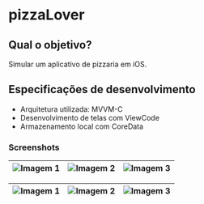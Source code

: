 # pizzaLover

## Qual o objetivo?

Simular um aplicativo de pizzaria em iOS.


## Especificações de desenvolvimento

* Arquitetura utilizada: MVVM-C
* Desenvolvimento de telas com ViewCode
* Armazenamento local com CoreData
 
### Screenshots 

| ![Imagem 1](https://github.com/brunocostac/pizzaLover/blob/main/screenshots/Apple%20iPhone%2011%20Pro%20Max%20Screenshot%200.png) | ![Imagem 2](https://github.com/brunocostac/pizzaLover/blob/main/screenshots/Apple%20iPhone%2011%20Pro%20Max%20Screenshot%201.png) | ![Imagem 3](https://github.com/brunocostac/pizzaLover/blob/main/screenshots/Apple%20iPhone%2011%20Pro%20Max%20Screenshot%202.png) |
| --- | --- | --- |

| ![Imagem 1](https://github.com/brunocostac/pizzaLover/blob/main/screenshots/Apple%20iPhone%2011%20Pro%20Max%20Screenshot%203.png) | ![Imagem 2](https://github.com/brunocostac/pizzaLover/blob/main/screenshots/Apple%20iPhone%2011%20Pro%20Max%20Screenshot%204.png) | ![Imagem 3](https://github.com/brunocostac/pizzaLover/blob/main/screenshots/Apple%20iPhone%2011%20Pro%20Max%20Screenshot%205.png) |
| --- | --- | --- |

